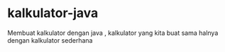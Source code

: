 # kalkulator-java
Membuat kalkulator dengan java , kalkulator yang kita buat sama halnya dengan kalkulator sederhana
